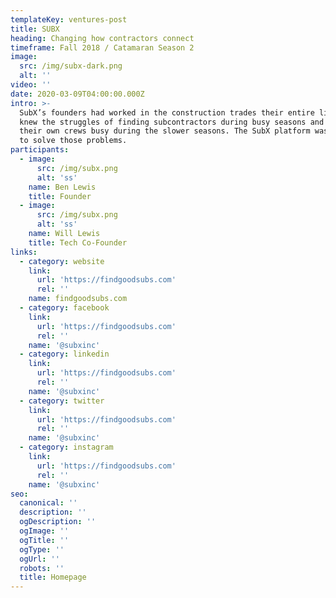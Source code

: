 ```yaml
---
templateKey: ventures-post
title: SUBX
heading: Changing how contractors connect
timeframe: Fall 2018 / Catamaran Season 2
image:
  src: /img/subx-dark.png
  alt: ''
video: ''
date: 2020-03-09T04:00:00.000Z
intro: >-
  SubX’s founders had worked in the construction trades their entire lives and
  knew the struggles of finding subcontractors during busy seasons and keeping
  their own crews busy during the slower seasons. The SubX platform was created
  to solve those problems.
participants:
  - image:
      src: /img/subx.png
      alt: 'ss'
    name: Ben Lewis
    title: Founder
  - image:
      src: /img/subx.png
      alt: 'ss'
    name: Will Lewis
    title: Tech Co-Founder
links:
  - category: website
    link:
      url: 'https://findgoodsubs.com'
      rel: ''
    name: findgoodsubs.com
  - category: facebook
    link:
      url: 'https://findgoodsubs.com'
      rel: ''
    name: '@subxinc'
  - category: linkedin
    link:
      url: 'https://findgoodsubs.com'
      rel: ''
    name: '@subxinc'
  - category: twitter
    link:
      url: 'https://findgoodsubs.com'
      rel: ''
    name: '@subxinc'
  - category: instagram
    link:
      url: 'https://findgoodsubs.com'
      rel: ''
    name: '@subxinc'
seo:
  canonical: ''
  description: ''
  ogDescription: ''
  ogImage: ''
  ogTitle: ''
  ogType: ''
  ogUrl: ''
  robots: ''
  title: Homepage
---
```


